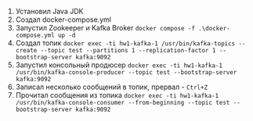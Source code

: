 1. Установил Java JDK
2. Создал docker-compose.yml
3. Запустил Zookeeper и Kafka Broker `docker compose -f .\docker-compose.yml up -d`
4. Создал топик `docker exec -ti hw1-kafka-1 /usr/bin/kafka-topics --create --topic test --partitions 1 --replication-factor 1 --bootstrap-server kafka:9092`
5. Запустил консольный продюсер `docker exec -ti hw1-kafka-1 /usr/bin/kafka-console-producer --topic test --bootstrap-server kafka:9092`
6. Записал несколько сообщений в топик, прервал - `Ctrl+Z`
7. Прочитал сообщения из топика `docker exec -ti hw1-kafka-1 /usr/bin/kafka-console-consumer --from-beginning --topic test --bootstrap-server kafka:9092`
